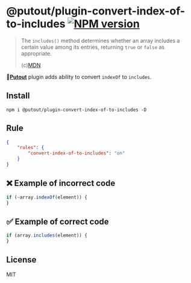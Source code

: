 # @putout/plugin-convert-index-of-to-includes [![NPM version][NPMIMGURL]][NPMURL]

[NPMIMGURL]: https://img.shields.io/npm/v/@putout/plugin-convert-index-of-to-includes.svg?style=flat&longCache=true
[NPMURL]: https://npmjs.org/package/@putout/plugin-convert-index-of-to-includes "npm"

> The `includes()` method determines whether an array includes a certain value among its entries, returning `true` or `false` as appropriate.
>
> (c)[MDN](https://developer.mozilla.org/en-US/docs/Web/JavaScript/Reference/Global_Objects/Array/includes)

🐊[**Putout**](https://github.com/coderaiser/putout) plugin adds ability to convert `indexOf` to `includes`.

## Install

```
npm i @putout/plugin-convert-index-of-to-includes -D
```

## Rule

```json
{
    "rules": {
        "convert-index-of-to-includes": "on"
    }
}
```

## ❌ Example of incorrect code

```js
if (~array.indexOf(element)) {
}
```

## ✅ Example of correct code

```js
if (array.includes(element)) {
}
```

## License

MIT
